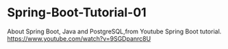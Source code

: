 # Spring-Boot-Tutorial-01
About Spring Boot, Java and PostgreSQL,from Youtube Spring Boot tutorial.
https://www.youtube.com/watch?v=9SGDpanrc8U
